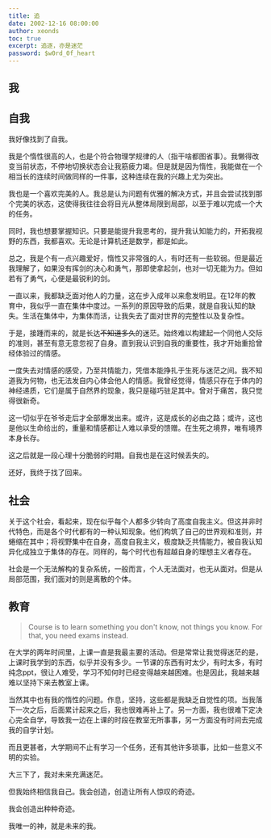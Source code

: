 ```yaml
---
title: 追
date: 2002-12-16 08:00:00
author: xeonds
toc: true
excerpt: 追逐，亦是迷茫
password: $w0rd_0f_heart
---
```


## 我

## 自我

我好像找到了自我。

我是个惰性很高的人，也是个符合物理学规律的人（指干啥都图省事）。我懒得改变当前状态，不停地切换状态会让我筋疲力竭。但是就是因为惰性，我能做在一个相当长的连续时间做同样的一件事，这种连续在我的兴趣上尤为突出。

我也是一个喜欢完美的人。我总是认为问题有优雅的解决方式，并且会尝试找到那个完美的状态，这使得我往往会将目光从整体局限到局部，以至于难以完成一个大的任务。

同时，我也想要掌握知识。只要是能提升我思考的，提升我认知能力的，开拓我视野的东西，我都喜欢。无论是计算机还是数学，都是如此。

总之，我是个有一点兴趣爱好，惰性又非常强的人，有时还有一些软弱。但是最近我理解了，如果没有挥剑的决心和勇气，那即使拿起剑，也对一切无能为力。但如若有了勇气，心便是最锐利的剑。

一直以来，我都缺乏面对他人的力量，这在步入成年以来愈发明显。在12年的教育中，我似乎一直在集体中度过。一系列的原因导致的后果，就是自我认知的缺失。生活在集体中，为集体而活，让我失去了面对世界的完整性以及复杂性。

于是，接踵而来的，就是长达~~不知道多久~~的迷茫。始终难以构建起一个同他人交际的准则，甚至有意无意忽视了自身。直到我认识到自我的重要性，我才开始重拾曾经体验过的情感。

一度失去对情感的感受，乃至共情能力，凭借本能挣扎于生死与迷茫之间。我不知道我为何物，也无法发自内心体会他人的情感。我曾经觉得，情感只存在于体内的神经递质，它们是属于自然界的现象，我只是碰巧驻足其中。曾对于痛苦，我只觉得很新奇。

这一切似乎在爷爷走后才全部爆发出来。或许，这是成长的必由之路；或许，这也是他以生命给出的，重量和情感都让人难以承受的馈赠。在生死之境界，唯有境界本身长存。

这之后就是一段心理十分脆弱的时期。自我也是在这时候丢失的。

还好，我终于找了回来。

## 社会

关于这个社会，看起来，现在似乎每个人都多少转向了高度自我主义。但这并非时代特色，而是各个时代都有的一种认知现象。他们构筑了自己的世界观和准则，并蜷缩在其中；将视野集中在自身，高度自我主义，极度缺乏共情能力，被自我认知异化成独立于集体的存在。同样的，每个时代也有超越自身的理想主义者存在。

社会是一个无法解构的复杂系统，一般而言，个人无法面对，也无从面对。但是从局部范围，我们面对的则是离散的个体。

## 教育

>Course is to learn something you don't know, not things you know. For that, you need exams instead.

在大学的两年时间里，上课一直是我最主要的活动。但是常常让我觉得迷茫的是，上课时我学到的东西，似乎并没有多少。一节课的东西有时太少，有时太多，有时纯念ppt，很让人难受，学习不知何时已经变得越来越困难。也是因此，我越来越难以坚持下来去教室上课。

当然其中也有我的惰性的问题。作息，坚持，这些都是我缺乏自觉性的项。当我落下一次之后，后面累计起来之后，我也很难再补上了。另一方面，我也很难下定决心完全自学，导致我一边在上课的时段在教室无所事事，另一方面没有时间去完成我的自学计划。

而且更甚者，大学期间不止有学习一个任务，还有其他许多琐事，比如一些意义不明的实验。

大三下了，我对未来充满迷茫。

但我始终相信我自己。我会创造，创造让所有人惊叹的奇迹。

我会创造出种种奇迹。

我唯一的神，就是未来的我。